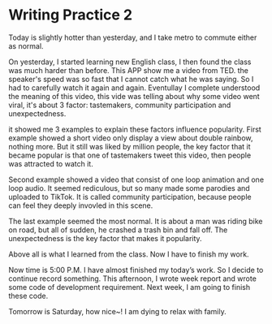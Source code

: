 # Writing Practice 2

Today is slightly hotter than yesterday, and I take metro to commute either as normal.

On yesterday, I started learning new English class, I then found the class was much harder than before. This APP show me a video  from TED. the speaker's speed was so fast that I cannot catch what he was saying. So I had to carefully watch it again and again. Eventullay I complete understood the meaning of this video, this vide was telling about why some video went viral, it's about 3 factor: tastemakers, community participation and unexpectedness. 



it showed me 3 examples to explain these factors influence popularity. First example showed a short video only display a view about double rainbow, nothing more. But it still was liked by million people,  the key factor that it became popular is that one of tastemakers tweet this video, then people was attracted to watch it.



Second example showed a video that consist of one loop animation and one loop audio. It seemed rediculous, but so many made some parodies and uploaded to TikTok. It is called community participation, because people can feel they deeply invovled in this scene.

The last example seemed the most normal. It is about a man was riding bike on road, but all of sudden, he crashed a trash bin and fall off. The unexpectedness is the key factor that makes it popularity.

Above all is what I learned from the class. Now I have to finish my work. 



Now time is 5:00 P.M. I have almost finished my today’s work. So I decide to continue record something. This afternoon, I wrote week report and wrote some code of development requirement. Next week, I am going to finish these code. 

Tomorrow is Saturday, how nice~! I am dying to relax with family.




